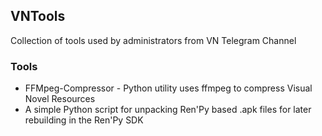 ## VNTools
Collection of tools used by administrators from VN Telegram Channel

### Tools
* FFMpeg-Compressor - Python utility uses ffmpeg to compress Visual Novel Resources
* A simple Python script for unpacking Ren'Py based .apk files for later rebuilding in the Ren'Py SDK

